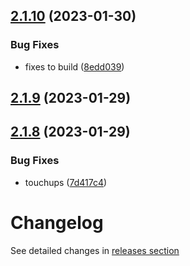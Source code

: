 ## [2.1.10](https://github.com/jhahn678/component-library/compare/v2.1.9...v2.1.10) (2023-01-30)


### Bug Fixes

* fixes to build ([8edd039](https://github.com/jhahn678/component-library/commit/8edd039c0d7f8efdea8a10ed5cea0a17dbc1c6ce))

## [2.1.9](https://github.com/jhahn678/component-library/compare/v2.1.8...v2.1.9) (2023-01-29)

## [2.1.8](https://github.com/jhahn678/component-library/compare/v2.1.7...v2.1.8) (2023-01-29)


### Bug Fixes

* touchups ([7d417c4](https://github.com/jhahn678/component-library/commit/7d417c4556077920cf90985871f64383c3cff864))

# Changelog

See detailed changes in [releases section](https://github.com/jhahn678/component-library/releases)
